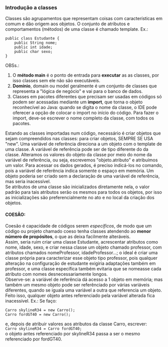 ### Introdução a classes
Classes são agrupamentos que representam coisas com características em comum e dão origem aos objetos.
O conjunto de atributos e comportamentos (métodos) de uma classe é chamado template. Ex.:
````
public class Estudante {
    public String nome;
    public int idade;
    public char sexo;
}
````
OBSs.:
1. O **método main** é o ponto de entrada para **executar** as as classes, por isso classes sem ele não são executáveis.
2. **Domínio**, domain ou model geralmente é um conjunto de classes que representa a "lógica de negócio" e vai para
o banco de dados.
3. Classes em pacotes diferentes que precisam ser usadas em códigos só podem ser acessadas  mediante um **import**,
que torna o objeto reconhecível ao Java: quando se digita o nome da classe, o IDE pode oferecer a opção de colocar 
o import no início do código. Para fazer o import, deve-se escrever o nome completo da classe, com todos os pacotes.  

Estando as classes importadas num código, necessário é criar objetos que sejam compreendidos nas classes:  para 
criar objetos, SEMPRE SE USA "new". Uma variável de referência direciona a um objeto com o template de uma classe. 
A variável de referência pode ser de tipo diferente do da classe. Alteramos os valores do objeto da classe por meio 
do nome da variável de referência, ou seja, escrevemos "objeto.atributo" e atribuímos um valor. Para acessar os 
dados gerados, é preciso indicá-los no comando, pois a variável de referência indica somente o espaço em memória. 
Um objeto poderia ser criado sem a declaração de uma variável de referência, mas seria inacessível.  
Se atributos de uma classe são inicializados diretamente nela, o valor padrão para tais atributos serão os mesmos 
para todos os objetos, por isso as inicializações são preferencialmente no ato e no local da criação dos objetos. 

#### COESÃO:
Coesão é capacidade de códigos serem *específicos*, de modo que um código ou projeto chamado coeso tenha classes 
atendendo ao **menor número de propósitos**, o que as deixa facilmente alteráveis.  
Assim, seria ruim criar uma classe Estudante, acrescentar atributos como nome, idade, sexo, e criar nessa classe 
um objeto chamado professor, com atributos chamados nomeProfessor, idadeProfessor...; o ideal é criar uma classe 
própria para caracterizar esse objeto tipo professor, pois qualquer alteração na configuração de estudante exigiria
adaptações também em professor, e uma classe específica também evitaria que se nomeasse cada atributo com nomes 
desnecessariamente longos.  
Observe-se: a variável de referência dá acesso a 1 objeto em memória; mas também um mesmo objeto pode ser 
referênciado por várias variáveis diferentes, quando se iguala uma variável a outra que referencia um objeto. 
Feito isso, qualquer objeto antes referenciado pela variável alterada fica inacessível. Ex.: Se faço:
````
Carro skylineR34 = new Carro();
Carro fordGT40 = new Carro();
````
e, depois de atribuir valores aos atributos da classe Carro, escrever:  
`Carro skylineR34 = Carro fordGT40;`  
o objeto antes referenciado por skylineR34 passa a ser o mesmo referenciado por fordGT40.